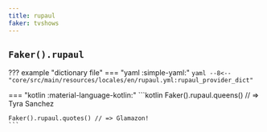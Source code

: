 ```yaml
---
title: rupaul
faker: tvshows
---
```


## `Faker().rupaul`

??? example "dictionary file"
    === "yaml :simple-yaml:"
        ```yaml
        --8<-- "core/src/main/resources/locales/en/rupaul.yml:rupaul_provider_dict"
        ```

=== "kotlin :material-language-kotlin:"
    ```kotlin
    Faker().rupaul.queens() // => Tyra Sanchez

    Faker().rupaul.quotes() // => Glamazon!
    ```
